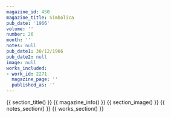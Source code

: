 ```yaml
---
magazine_id: 450
magazine_title: Simbolica
pub_date: '1966'
volume: ''
number: 26
month: ''
notes: null
pub_date1: 30/12/1966
pub_date2: null
image: null
works_included:
- work_id: 2271
  magazine_page: ''
  published_as: ''
---
```


{{ section_title() }}
{{ magazine_info() }}
{{ section_image() }}
{{ notes_section() }}
{{ works_section() }}
